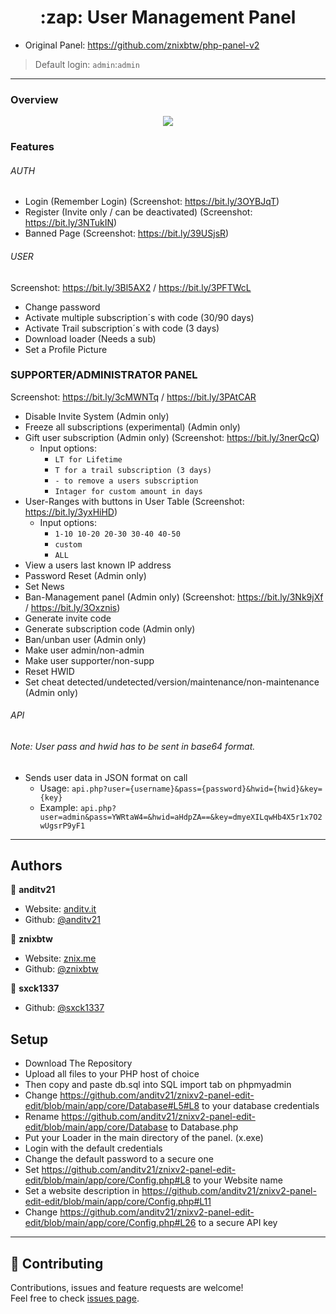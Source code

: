 <h1 align="center">:zap: User Management Panel</h1>
<p>
</p>



* Original Panel: https://github.com/znixbtw/php-panel-v2
> Default login: `admin`:`admin` <br />
---

### Overview
<p align="center">
  <img src="https://i.imgur.com/VB2ial8.png" />
</p>

### Features
###### AUTH
* Login (Remember Login) (Screenshot: https://bit.ly/3OYBJqT)
* Register (Invite only / can be deactivated) (Screenshot: https://bit.ly/3NTukIN)
* Banned Page (Screenshot: https://bit.ly/39USjsR)
###### USER
Screenshot: https://bit.ly/3Bl5AX2 / https://bit.ly/3PFTWcL
* Change password
* Activate multiple subscription´s with code (30/90 days)
* Activate Trail subscription´s with code (3 days)
* Download loader (Needs a sub)
* Set a Profile Picture
### SUPPORTER/ADMINISTRATOR PANEL
Screenshot: https://bit.ly/3cMWNTq / https://bit.ly/3PAtCAR
* Disable Invite System (Admin only)
* Freeze all subscriptions (experimental) (Admin only)
* Gift user subscription (Admin only) (Screenshot: https://bit.ly/3nerQcQ) 
  * Input options:
    * `LT for Lifetime`
    * `T for a trail subscription (3 days)`
    * `- to remove a users subscription`
    * `Intager for custom amount in days`
* User-Ranges with buttons in User Table (Screenshot: https://bit.ly/3yxHiHD)
  * Input options:
	  * `1-10 10-20 20-30 30-40 40-50`
	  * `custom`
	  * `ALL`
* View a users last known IP address 
* Password Reset (Admin only)
* Set News
* Ban-Management panel (Admin only) (Screenshot: https://bit.ly/3Nk9jXf / https://bit.ly/3Oxznis)
* Generate invite code
* Generate subscription code (Admin only)
* Ban/unban user (Admin only)
* Make user admin/non-admin 
* Make user supporter/non-supp 
* Reset HWID
* Set cheat detected/undetected/version/maintenance/non-maintenance  (Admin only)


###### API
###### Note: User pass and hwid has to be sent in base64 format.
* Sends user data in JSON format on call
	* Usage: `api.php?user={username}&pass={password}&hwid={hwid}&key={key}`
	* Example: `api.php?user=admin&pass=YWRtaW4=&hwid=aHdpZA==&key=dmyeXILqwHb4X5r1x7O2wUgsrP9yF1`

---


## Authors

👤 **anditv21**

* Website: [anditv.it](https://anditv.it)
* Github: [@anditv21](https://github.com/anditv21)

👤 **znixbtw**

* Website: [znix.me](https://znix.me)
* Github: [@znixbtw](https://github.com/znixbtw)

👤 **sxck1337**

* Github: [@sxck1337](https://github.com/sxck1337)

## Setup ##

- Download The Repository
- Upload all files to your PHP host of choice
- Then copy and paste db.sql into SQL import tab on phpmyadmin
- Change https://github.com/anditv21/znixv2-panel-edit-edit/blob/main/app/core/Database#L5#L8 to your database credentials
- Rename https://github.com/anditv21/znixv2-panel-edit-edit/blob/main/app/core/Database to Database.php
- Put your Loader in the main directory of the panel. (x.exe)
- Login with the default credentials
- Change the default password to a secure one
- Set https://github.com/anditv21/znixv2-panel-edit-edit/blob/main/app/core/Config.php#L8 to your Website name
- Set a website description in https://github.com/anditv21/znixv2-panel-edit-edit/blob/main/app/core/Config.php#L11
- Change https://github.com/anditv21/znixv2-panel-edit-edit/blob/main/app/core/Config.php#L26 to a secure API key

---

## 🤝 Contributing

Contributions, issues and feature requests are welcome!<br />Feel free to check [issues page](https://github.com/anditv21/znixv2-panel-edit-edit/issues). 

